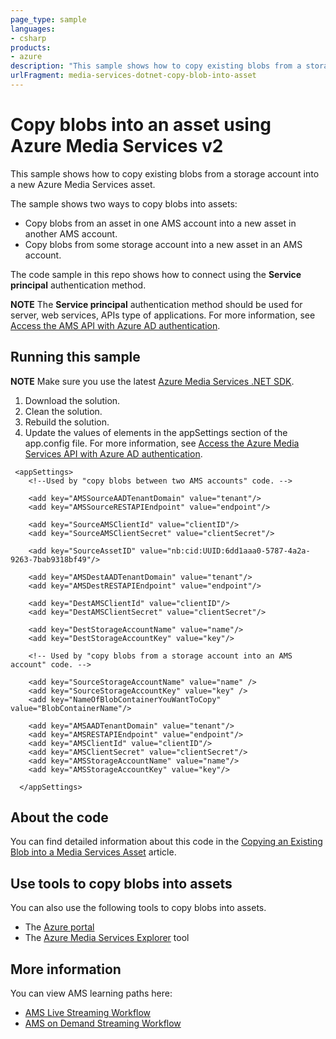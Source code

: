 ```yaml
---
page_type: sample
languages:
- csharp
products:
- azure
description: "This sample shows how to copy existing blobs from a storage account into a new Azure Media Services asset."
urlFragment: media-services-dotnet-copy-blob-into-asset
---
```


# Copy blobs into an asset using Azure Media Services v2 

This sample shows how to copy existing blobs from a storage account into a new Azure Media Services asset.

The sample shows two ways to copy blobs into assets:

* Copy blobs from an asset in one AMS account into a new asset in another AMS account.
* Copy blobs from some storage account into a new asset in an AMS account.

The code sample in this repo shows how to connect using the **Service principal** authentication method. 

**NOTE** The **Service principal** authentication method should be used for server, web services, APIs type of applications. For more information, see [Access the AMS API with Azure AD authentication](media-services-use-aad-auth-to-access-ams-api.md).

## Running this sample

**NOTE** Make sure you use the latest [Azure Media Services .NET SDK](https://www.nuget.org/packages/windowsazure.mediaservices.extensions).

1. Download the solution.
2. Clean the solution.
3. Rebuild the solution.
4. Update the values of elements in the appSettings section of the app.config file. For more information, see [Access the Azure Media Services API with Azure AD authentication](https://docs.microsoft.com/azure/media-services/media-services-use-aad-auth-to-access-ams-api).

``` 
 <appSettings>
    <!--Used by "copy blobs between two AMS accounts" code. -->
    
    <add key="AMSSourceAADTenantDomain" value="tenant"/>
    <add key="AMSSourceRESTAPIEndpoint" value="endpoint"/>

    <add key="SourceAMSClientId" value="clientID"/>
    <add key="SourceAMSClientSecret" value="clientSecret"/>

    <add key="SourceAssetID" value="nb:cid:UUID:6dd1aaa0-5787-4a2a-9263-7bab9318bf49"/>

    <add key="AMSDestAADTenantDomain" value="tenant"/>
    <add key="AMSDestRESTAPIEndpoint" value="endpoint"/>

    <add key="DestAMSClientId" value="clientID"/>
    <add key="DestAMSClientSecret" value="clientSecret"/>

    <add key="DestStorageAccountName" value="name"/>
    <add key="DestStorageAccountKey" value="key"/>

    <!-- Used by "copy blobs from a storage account into an AMS account" code. -->
    
    <add key="SourceStorageAccountName" value="name" />
    <add key="SourceStorageAccountKey" value="key" />
    <add key="NameOfBlobContainerYouWantToCopy" value="BlobContainerName"/>
    
    <add key="AMSAADTenantDomain" value="tenant"/>
    <add key="AMSRESTAPIEndpoint" value="endpoint"/>
    <add key="AMSClientId" value="clientID"/>
    <add key="AMSClientSecret" value="clientSecret"/>
    <add key="AMSStorageAccountName" value="name"/>
    <add key="AMSStorageAccountKey" value="key"/>
    
  </appSettings>
```

## About the code

You can find detailed information about this code in the [Copying an Existing Blob into a Media Services Asset](http://azure.microsoft.com/documentation/articles/media-services-copying-existing-blob/) article.

## Use tools to copy blobs into assets

You can also use the following tools to copy blobs into assets.

- The [Azure portal](http://manage.windowsazure.com/)
- The [Azure Media Services Explorer](https://github.com/Azure/Azure-Media-Services-Explorer) tool

## More information

You can view AMS learning paths here:

- [AMS Live Streaming Workflow](http://azure.microsoft.com/documentation/learning-paths/media-services-streaming-live/)
- [AMS on Demand Streaming Workflow](http://azure.microsoft.com/documentation/learning-paths/media-services-streaming-on-demand/)

